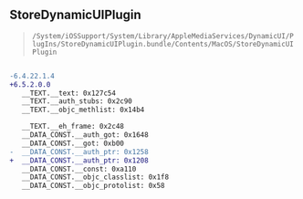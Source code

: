 ## StoreDynamicUIPlugin

> `/System/iOSSupport/System/Library/AppleMediaServices/DynamicUI/PlugIns/StoreDynamicUIPlugin.bundle/Contents/MacOS/StoreDynamicUIPlugin`

```diff

-6.4.22.1.4
+6.5.2.0.0
   __TEXT.__text: 0x127c54
   __TEXT.__auth_stubs: 0x2c90
   __TEXT.__objc_methlist: 0x14b4

   __TEXT.__eh_frame: 0x2c48
   __DATA_CONST.__auth_got: 0x1648
   __DATA_CONST.__got: 0xb00
-  __DATA_CONST.__auth_ptr: 0x1258
+  __DATA_CONST.__auth_ptr: 0x1208
   __DATA_CONST.__const: 0xa110
   __DATA_CONST.__objc_classlist: 0x1f8
   __DATA_CONST.__objc_protolist: 0x58

```
